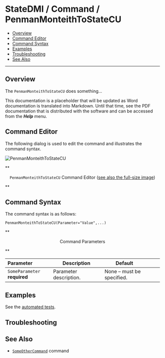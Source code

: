 # StateDMI / Command / PenmanMonteithToStateCU #

* [Overview](#overview)
* [Command Editor](#command-editor)
* [Command Syntax](#command-syntax)
* [Examples](#examples)
* [Troubleshooting](#troubleshooting)
* [See Also](#see-also)

-------------------------

## Overview ##

The `PenmanMonteithToStateCU` does something...

This documentation is a placeholder that will be updated as Word documentation is translated into Markdown.
Until that time, see the PDF documentation that is distributed with the software and can be accessed
from the ***Help*** menu.

## Command Editor ##

The following dialog is used to edit the command and illustrates the command syntax.

![PenmanMonteithToStateCU](PenmanMonteithToStateCU.png)

**<p style="text-align: center;">
`PenmanMonteithToStateCU` Command Editor (<a href="../PenmanMonteithToStateCU.png">see also the full-size image</a>)
</p>**

## Command Syntax ##

The command syntax is as follows:

```text
PenmanMonteithToStateCU(Parameter="Value",...)
```
**<p style="text-align: center;">
Command Parameters
</p>**

| **Parameter**&nbsp;&nbsp;&nbsp;&nbsp;&nbsp;&nbsp;&nbsp;&nbsp;&nbsp;&nbsp;&nbsp;&nbsp; | **Description** | **Default**&nbsp;&nbsp;&nbsp;&nbsp;&nbsp;&nbsp;&nbsp;&nbsp;&nbsp;&nbsp; |
| --------------|-----------------|----------------- |
|`SomeParameter`<br>**required**|Parameter description.|None – must be specified.|

## Examples ##

See the [automated tests](https://github.com/OpenWaterFoundation/cdss-app-statedmi-main/tree/master/test/regression/commands/PenmanMonteithToStateCU).

## Troubleshooting ##

## See Also ##

* [`SomeOtherCommand`](../SomeOtherCommand/SomeOtherCommand) command
